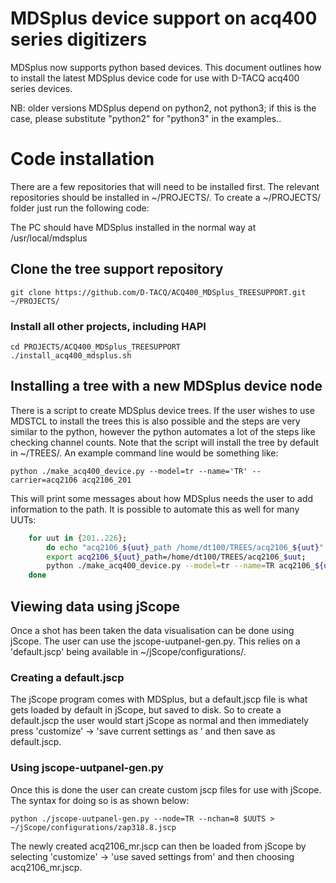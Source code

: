 # MDSplus device support on acq400 series digitizers

MDSplus now supports python based devices. This document outlines how to install the latest MDSplus device code for use with D-TACQ acq400 series devices.

NB: older versions MDSplus depend on python2, not python3; if this is the case, please substitute "python2" for "python3" in the examples..

# Code installation

There are a few repositories that will need to be installed first. The relevant repositories should be installed in ~/PROJECTS/. To create a ~/PROJECTS/ folder just run the following code:

The PC should have MDSplus installed in the normal way at /usr/local/mdsplus

## Clone the tree support repository


    git clone https://github.com/D-TACQ/ACQ400_MDSplus_TREESUPPORT.git ~/PROJECTS/

### Install all other projects, including HAPI

    cd PROJECTS/ACQ400_MDSplus_TREESUPPORT
    ./install_acq400_mdsplus.sh


## Installing a tree with a new MDSplus device node

There is a script to create MDSplus device trees. If the user wishes to use MDSTCL to install the trees this is also possible and the steps are very similar to the python, however the python automates a lot of the steps like checking channel counts. Note that the script will install the tree by default in ~/TREES/. An example command line would be something like:

    python ./make_acq400_device.py --model=tr --name='TR' --carrier=acq2106 acq2106_201

This will print some messages about how MDSplus needs the user to add information to the path. It is possible to automate this as well for many UUTs:
```bash
    for uut in {201..226}; 
    	do echo "acq2106_${uut}_path /home/dt100/TREES/acq2106_${uut}" | sudo tee -a /usr/local/mdsplus/local/envsyms; 
    	export acq2106_${uut}_path=/home/dt100/TREES/acq2106_$uut; 
    	python ./make_acq400_device.py --model=tr --name=TR acq2106_${uut}; 
    done
```

## Viewing data using jScope

Once a shot has been taken the data visualisation can be done using jScope. The user can use the jscope-uutpanel-gen.py. This relies on a 'default.jscp' being available in ~/jScope/configurations/.

### Creating a default.jscp

The jScope program comes with MDSplus, but a default.jscp file is what gets loaded by default in jScope, but saved to disk. So to create a default.jscp the user would start jScope as normal and then immediately press 'customize' -> 'save current settings as ' and then save as default.jscp.

### Using jscope-uutpanel-gen.py

Once this is done the user can create custom jscp files for use with jScope. The syntax for doing so is as shown below:

    python ./jscope-uutpanel-gen.py --node=TR --nchan=8 $UUTS > ~/jScope/configurations/zap318.8.jscp

The newly created acq2106_mr.jscp can then be loaded from jScope by selecting 'customize' -> 'use saved settings from' and then choosing acq2106_mr.jscp.
